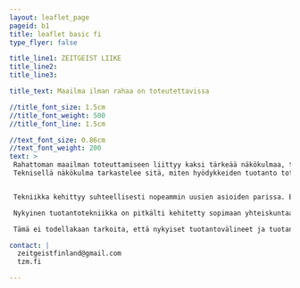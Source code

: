 ```yaml
---
layout: leaflet_page
pageid: b1
title: leaflet basic fi
type_flyer: false

title_line1: ZEITGEIST LIIKE
title_line2: 
title_line3: 

title_text: Maailma ilman rahaa on toteutettavissa

//title_font_size: 1.5cm
//title_font_weight: 500
//title_font_line: 1.5cm

//text_font_size: 0.86cm
//text_font_weight: 200
text: >
 Rahattoman maailman toteuttamiseen liittyy kaksi tärkeää näkökulmaa, tekninen ja sosiaalinen.<hr />
 Teknisellä näkökulma tarkastelee sitä, miten hyödykkeiden tuotanto toteutetaan taloudessa, joka toimii ilman rahaa ja vaihdantaa. Sosiaalinen näkökulma taas tarkastelee sitä, millaisia sosiaalisia rakenteita yhteiskunta ilman rahaa tarvisi toimiakseen.<hr />


 Tekniikka kehittyy suhteellisesti nopeammin uusien asioiden parissa. Esimerkiksi autot kehittyvät suhteellisen nopeaa tahtia 1900-luvun alussa, kun autot olivat vielä uusi ilmiö yhteiskunnassa. Mitä pidemmälle tekniikka alalla on kehittynyt, sitä vaikeampaa ja hitaampaa sitä on viedä eteenpäin.<hr />

 Nykyinen tuotantotekniikka on pitkälti kehitetty sopimaan yhteiskuntaan, joka pyörii rahan avulla. Ilman rahaa toimivien yhteisöjen syntyminen ja kasvaminen alkaa luomaan uudenlaista tuotantotekniikkaa, joka taas soveltuu paremmin juuri rahattomaan yhteiskuntaan. Ja voidaan olettaa, että juuri alkuvaiheessa tämä kehitys olisi suhteellisen nopeaa, joka saattaa omalta osaltaan nopeuttaa rahattomien yhteisöjen ja yhteiskuntien yleistymisen.<hr />

 Tämä ei todellakaan tarkoita, että nykyiset tuotantovälineet ja tuotantotekniikka olisi jollain tavalla hyödytöntä yhteiskunnassa, joka toimisi ilman rahaa. Ei lähimainkaan. Nykyinen tuotatotekniikka on niin kehittynyttä, että monia asioita voidaan tehdä täysin ilman ihmisen valvontaa, ja useampiakin jos halukkuutta siihen löytyisi.<hr />

contact: |
  zeitgeistfinland@gmail.com
  tzm.fi

---
```


